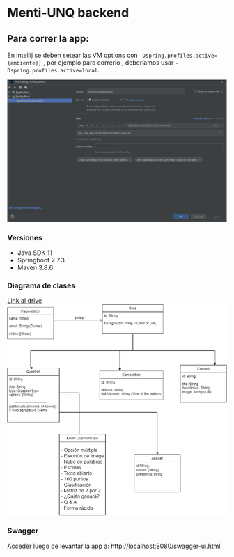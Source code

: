 # Menti-UNQ backend

## Para correr la app:

En intellij se deben setear las VM options con `-Dspring.profiles.active={ambiente}}` , por ejemplo para correrlo , deberíamos usar `-Dspring.profiles.active=local`.

![configImage.png](/src/main/resources/configImage.png)

### Versiones
- Java SDK 11
- Springboot 2.7.3
- Maven 3.8.6

### Diagrama de clases

[Link al drive](https://app.diagrams.net/#G1YICNg5vj1PZvs2D5bFTnru9EpZPZcNd0)
![classDiagram.png](/src/main/resources/class_diagram.png)


### Swagger

Acceder luego de levantar la app a: http://localhost:8080/swagger-ui.html